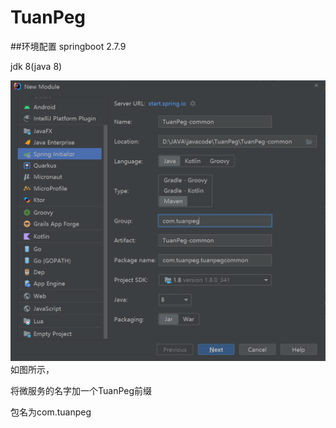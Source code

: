 # TuanPeg
##环境配置
springboot 2.7.9

jdk 8(java 8)


![img.png](img.png)
如图所示，

将微服务的名字加一个TuanPeg前缀

包名为com.tuanpeg
